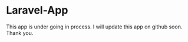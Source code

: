 # Laravel-App
This app is under going in process. I will update this app on github soon.
Thank you.
